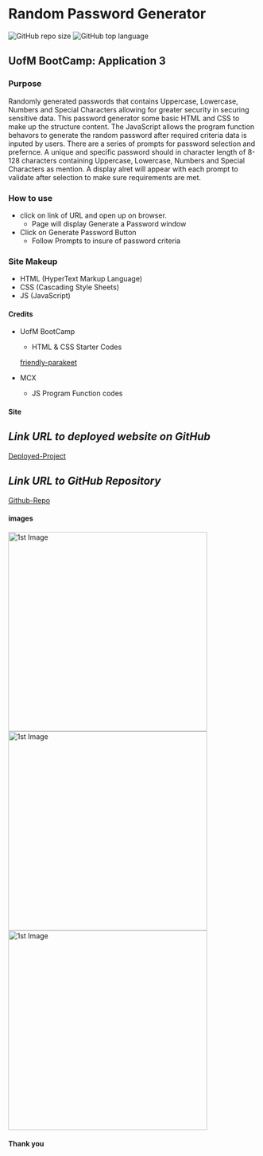 # Random Password Generator

![GitHub repo size](https://img.shields.io/github/repo-size/Mcnoor/Challenge3-BC)
![GitHub top language](https://img.shields.io/github/languages/top/Mcnoor/Challenge3-BC)

## UofM BootCamp: Application 3

### Purpose

Randomly generated passwords that contains Uppercase, Lowercase, Numbers and Special Characters allowing for greater security in securing sensitive data. This password generator some basic HTML and CSS to make up the structure content. The JavaScript allows the program function behavors to generate the random password after required criteria data is inputed by users. There are a series of prompts for password selection and prefernce. A unique and specific password should in character length of 8-128 characters containing Uppercase, Lowercase, Numbers and Special Characters as mention. A display alret will appear with each prompt to validate after selection to make sure requirements are met.

### How to use

- click on link of URL and open up on browser.
  - Page will display Generate a Password window
- Click on Generate Password Button
  - Follow Prompts to insure of password criteria

### Site Makeup

- HTML (HyperText Markup Language)
- CSS (Cascading Style Sheets)
- JS (JavaScript)

#### Credits

- UofM BootCamp
  - HTML & CSS Starter Codes
  
  [friendly-parakeet](https://github.com/coding-boot-camp/friendly-parakeet/)

- MCX
  - JS Program Function codes

#### Site

## **_Link URL to deployed website on GitHub_**
[Deployed-Project](https://Maxamed-NCX.github.io/3-JavaScript-Application-Password-Generator/)

## **_Link URL to GitHub Repository_**

[Github-Repo](https://github.com/Maxamed-NCX/3-JavaScript-Application-Password-Generator)

#### images

<img width="400" alt=" 1st Image" src="https://raw.githubusercontent.com/Mcnoor/Challenge3-BC/main/Images/1%20Start.png">

<img width="400" alt=" 1st Image" src="https://raw.githubusercontent.com/Mcnoor/Challenge3-BC/main/Images/2%20Mid.png">

<img width="400" alt=" 1st Image" src="https://raw.githubusercontent.com/Mcnoor/Challenge3-BC/main/Images/3%20Final.png">

#### Thank you
